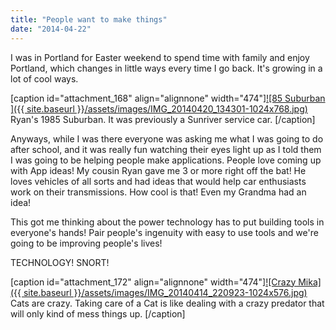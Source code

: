 ```yaml
---
title: "People want to make things"
date: "2014-04-22"
---
```


I was in Portland for Easter weekend to spend time with family and enjoy Portland, which changes in little ways every time I go back. It's growing in a lot of cool ways.

\[caption id="attachment\_168" align="alignnone" width="474"\][![85 Suburban ]({{ site.baseurl }}/assets/images/IMG_20140420_134301-1024x768.jpg)](http://timmyreilly.azurewebsites.net/wp-content/uploads/2014/04/IMG_20140420_134301.jpg) Ryan's 1985 Suburban. It was previously a Sunriver service car. \[/caption\]

Anyways, while I was there everyone was asking me what I was going to do after school, and it was really fun watching their eyes light up as I told them I was going to be helping people make applications. People love coming up with App ideas! My cousin Ryan gave me 3 or more right off the bat! He loves vehicles of all sorts and had ideas that would help car enthusiasts work on their transmissions. How cool is that! Even my Grandma had an idea!

This got me thinking about the power technology has to put building tools in everyone's hands! Pair people's ingenuity with easy to use tools and we're going to be improving people's lives!

TECHNOLOGY! SNORT!

\[caption id="attachment\_172" align="alignnone" width="474"\][![Crazy Mika]({{ site.baseurl }}/assets/images/IMG_20140414_220923-1024x576.jpg)](http://timmyreilly.azurewebsites.net/wp-content/uploads/2014/04/IMG_20140414_220923.jpg) Cats are crazy. Taking care of a Cat is like dealing with a crazy predator that will only kind of mess things up. \[/caption\]

